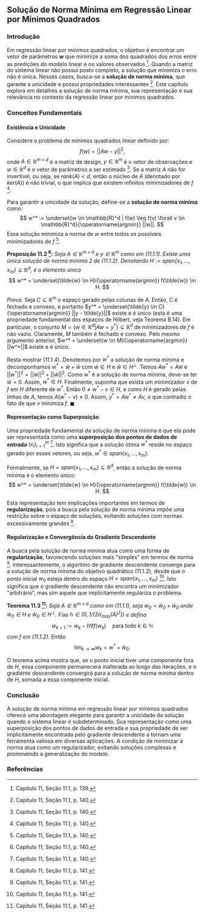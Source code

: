 ## Solução de Norma Mínima em Regressão Linear por Mínimos Quadrados

### Introdução
Em regressão linear por mínimos quadrados, o objetivo é encontrar um vetor de parâmetros **w** que minimize a soma dos quadrados dos erros entre as predições do modelo linear e os valores observados [^1]. Quando a matriz do sistema linear não possui posto completo, a solução que minimiza o erro não é única. Nesses casos, busca-se a **solução de norma mínima**, que garante a unicidade e possui propriedades interessantes [^2]. Este capítulo explora em detalhes a solução de norma mínima, sua representação e sua relevância no contexto da regressão linear por mínimos quadrados.

### Conceitos Fundamentais
#### Existência e Unicidade
Considere o problema de mínimos quadrados linear definido por:
$$
f(w) = ||Aw - y||^2,
$$
onde $A \in \mathbb{R}^{m \times d}$ é a matriz de design, $y \in \mathbb{R}^m$ é o vetor de observações e $w \in \mathbb{R}^d$ é o vetor de parâmetros a ser estimado [^2]. Se a matriz $A$ não for invertível, ou seja, se $rank(A) < d$, então o núcleo de $A$ (denotado por $ker(A)$) é não trivial, o que implica que existem infinitos minimizadores de $f$ [^2].

Para garantir a unicidade da solução, define-se a **solução de norma mínima** como:
$$
w^* := \underset{w \in \mathbb{R}^d | f(w) \leq f(v) \forall v \in \mathbb{R}^d}{\operatorname{argmin}} ||w||.
$$
Essa solução minimiza a norma de $w$ entre todos os possíveis minimizadores de $f$ [^2].

**Proposição 11.2 [^2]:** *Seja $A \in \mathbb{R}^{m \times d}$ e $y \in \mathbb{R}^m$ como em (11.1.1). Existe uma única solução de norma mínima 2 de (11.1.2). Denotando $H := span\{x_1, ..., x_m\} \subseteq \mathbb{R}^d$, é o elemento único*
$$
w^* = \underset{\tilde{w} \in H}{\operatorname{argmin}} f(\tilde{w}) \in H.
$$

*Prova.* Seja $C \subseteq \mathbb{R}^m$ o espaço gerado pelas colunas de $A$. Então, $C$ é fechado e convexo, e portanto $y^* = \underset{\tilde{y} \in C}{\operatorname{argmin}} ||y - \tilde{y}||$ existe e é único (esta é uma propriedade fundamental dos espaços de Hilbert, veja Teorema B.14). Em particular, o conjunto $M = \{w \in \mathbb{R}^d | Aw = y^*\} \subseteq \mathbb{R}^d$ de minimizadores de $f$ é não vazio. Claramente, $M$ também é fechado e convexo. Pelo mesmo argumento anterior, $w^* = \underset{w \in M}{\operatorname{argmin}} ||w^*||$ existe e é único.

Resta mostrar (11.1.4). Denotemos por $w^*$ a solução de norma mínima e decomponhamos $w^* = \tilde{w} + \hat{w}$ com $\tilde{w} \in H$ e $\hat{w} \in H^\perp$. Temos $Aw^* = A\tilde{w}$ e $||w^*||^2 = ||\tilde{w}||^2 + ||\hat{w}||^2$. Como $w^*$ é a solução de norma mínima, deve-se ter $\hat{w} = 0$. Assim, $w^* \in H$. Finalmente, suponha que exista um minimizador $v$ de $f$ em $H$ diferente de $w^*$. Então $0 \neq w^* - v \in H$, e como $H$ é gerado pelas linhas de $A$, temos $A(w^* - v) \neq 0$. Assim, $y^* = Aw^* \neq Av$, o que contradiz o fato de que $v$ minimiza $f$. $\blacksquare$

#### Representação como Superposição
Uma propriedade fundamental da solução de norma mínima é que ela pode ser representada como uma **superposição dos pontos de dados de entrada** $(x_i)_{i=1}^m$ [^2].  Isto significa que a solução ótima $w^*$ reside no espaço gerado por esses vetores, ou seja, $w^* \in span\{x_1, ..., x_m\}$.

Formalmente, se $H = span\{x_1, ..., x_m\} \subseteq \mathbb{R}^d$, então a solução de norma mínima é o elemento único:
$$
w^* = \underset{\tilde{w} \in H}{\operatorname{argmin}} f(\tilde{w}) \in H.
$$

Esta representação tem implicações importantes em termos de **regularização**, pois a busca pela solução de norma mínima impõe uma restrição sobre o espaço de soluções, evitando soluções com normas excessivamente grandes [^3].

#### Regularização e Convergência do Gradiente Descendente
A busca pela solução de norma mínima atua como uma forma de **regularização**, favorecendo soluções mais "simples" em termos de norma [^3].  Interessantemente, o algoritmo de gradiente descendente converge para a solução de norma mínima do objetivo quadrático (11.1.2), desde que o ponto inicial $w_0$ esteja dentro do espaço $H = span\{x_1, ..., x_m\}$ [^3]. Isto significa que o gradiente descendente não encontra um minimizador "arbitrário", mas sim aquele que implicitamente regulariza o problema.

**Teorema 11.3 [^3]:** *Seja $A \in \mathbb{R}^{m \times d}$ como em (11.1.1), seja $w_0 = \tilde{w}_0 + \hat{w}_0$ onde $\tilde{w}_0 \in H$ e $\hat{w}_0 \in H^\perp$. Fixe $h \in (0, 1/(2\sigma_{max}(A)^2))$ e defina*
$$
w_{k+1} := w_k - h\nabla f(w_k) \quad \text{para todo } k \in \mathbb{N}
$$
*com $f$ em (11.1.2). Então*
$$
\lim_{k \to \infty} w_k = w^* + \hat{w}_0.
$$

O teorema acima mostra que, se o ponto inicial tiver uma componente fora de $H$, essa componente permanecerá inalterada ao longo das iterações, e o gradiente descendente convergirá para a solução de norma mínima dentro de $H$, somada a essa componente inicial.

### Conclusão
A solução de norma mínima em regressão linear por mínimos quadrados oferece uma abordagem elegante para garantir a unicidade da solução quando o sistema linear é subdeterminado. Sua representação como uma superposição dos pontos de dados de entrada e sua propriedade de ser implicitamente encontrada pelo gradiente descendente a tornam uma ferramenta valiosa em diversas aplicações. A condição de minimizar a norma atua como um regularizador, evitando soluções complexas e promovendo a generalização do modelo.

### Referências
[^1]: Capítulo 11, Seção 11.1, p. 139.
[^2]: Capítulo 11, Seção 11.1, p. 140.
[^3]: Capítulo 11, Seção 11.1, p. 141.
<!-- END -->